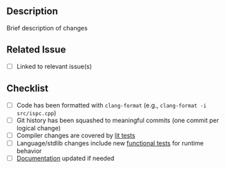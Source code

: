 ## Description
Brief description of changes

## Related Issue
- [ ] Linked to relevant issue(s)

## Checklist
- [ ] Code has been formatted with `clang-format` (e.g., `clang-format -i src/ispc.cpp`)
- [ ] Git history has been squashed to meaningful commits (one commit per logical change)
- [ ] Compiler changes are covered by [lit tests](https://github.com/ispc/ispc/tree/main/tests/lit-tests)
- [ ] Language/stdlib changes include new [functional tests](https://github.com/ispc/ispc/tree/main/tests/func-tests) for runtime behavior
- [ ] [Documentation](https://github.com/ispc/ispc/tree/main/docs/ispc.rst) updated if needed
